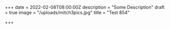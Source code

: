 +++
date = 2022-02-08T08:00:00Z
description = "Some Description"
draft = true
image = "/uploads/mitch3pics.jpg"
title = "Test 854"

+++

